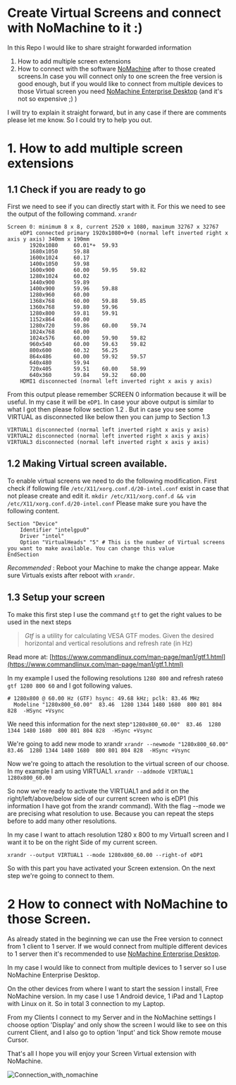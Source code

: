 

# Create Virtual Screens and connect with NoMachine to it :)

In this Repo I would like to share straight forwarded information 
1. How to add multiple screen extensions
2. How to connect with the software [NoMachine](https://nomachine.com) after to those created screens.In case you will connect only to one screen the free version is good enough, but if you would like to connect from multiple devices to those Virtual screen you need [NoMachine Enterprise Desktop](https://www.nomachine.com/enterprise-desktop) (and it's not so expensive ;) )

I will try to explain it straight forward, but in any case if there are comments please let me know.
So I could try to help you out.

# 1. How to add multiple screen extensions
## 1.1 Check if you are ready to go
First we need to see if you can directly start with it. For this we need to see the output of the following command.
`xrandr`

    Screen 0: minimum 8 x 8, current 2520 x 1080, maximum 32767 x 32767
        eDP1 connected primary 1920x1080+0+0 (normal left inverted right x axis y axis) 340mm x 190mm
           1920x1080     60.01*+  59.93  
           1680x1050     59.88  
           1600x1024     60.17  
           1400x1050     59.98  
           1600x900      60.00    59.95    59.82  
           1280x1024     60.02  
           1440x900      59.89  
           1400x900      59.96    59.88  
           1280x960      60.00  
           1368x768      60.00    59.88    59.85  
           1360x768      59.80    59.96  
           1280x800      59.81    59.91  
           1152x864      60.00  
           1280x720      59.86    60.00    59.74  
           1024x768      60.00  
           1024x576      60.00    59.90    59.82  
           960x540       60.00    59.63    59.82  
           800x600       60.32    56.25  
           864x486       60.00    59.92    59.57  
           640x480       59.94  
           720x405       59.51    60.00    58.99  
           640x360       59.84    59.32    60.00  
        HDMI1 disconnected (normal left inverted right x axis y axis)

From this output please remember SCREEN 0 information because it will be useful. In my case it will be `eDP1`.
In case your above output is similar to what I got then please follow section 1.2 .
But in case you see some VIRTUAL as disconnected like below then you can jump to Section  1.3

    VIRTUAL1 disconnected (normal left inverted right x axis y axis)
    VIRTUAL2 disconnected (normal left inverted right x axis y axis)
    VIRTUAL3 disconnected (normal left inverted right x axis y axis)

 
## 1.2 Making Virtual screen available.
To enable virtual screens we need to do the following modification.
First check if following file `/etc/X11/xorg.conf.d/20-intel.conf` exist in case that not please create and edit it.
`mkdir /etc/X11/xorg.conf.d && vim /etc/X11/xorg.conf.d/20-intel.conf`
Please make sure you have the following content.

    Section "Device"
        Identifier "intelgpu0"
        Driver "intel"
        Option "VirtualHeads" "5" # This is the number of Virtual screens you want to make available. You can change this value
    EndSection

*Recommended* :  Reboot your Machine to make the change appear.
Make sure Virtuals exists after reboot with `xrandr`.

## 1.3 Setup your screen
To make this first step I use the command `gtf` to get the right values to be used in the next steps
> _Gtf_ is a utility for calculating VESA GTF modes. Given the desired horizontal and vertical resolutions and refresh rate (in Hz)  
  
Read more at: [https://www.commandlinux.com/man-page/man1/gtf.1.html](https://www.commandlinux.com/man-page/man1/gtf.1.html)

In my example I used the following resolutions `1280 800` and refresh rate`60` 
`gtf 1280 800 60`
and I got following values.
  

    # 1280x800 @ 60.00 Hz (GTF) hsync: 49.68 kHz; pclk: 83.46 MHz
      Modeline "1280x800_60.00"  83.46  1280 1344 1480 1680  800 801 804 828  -HSync +Vsync
We need this information for the next step`"1280x800_60.00"  83.46  1280 1344 1480 1680  800 801 804 828  -HSync +Vsync`

We're going to add new mode to xrandr
`xrandr --newmode "1280x800_60.00"  83.46  1280 1344 1480 1680  800 801 804 828  -HSync +Vsync`

Now we're going to attach the resolution to the virtual screen of our choose. In my example I am using VIRTUAL1.
`xrandr --addmode VIRTUAL1 1280x800_60.00`

So now we're ready to activate the VIRTUAL1 and add it on the right/left/above/below side of our current screen who is eDP1 (his information I have got from the xrandr command). With the flag --mode we are precising what resolution to use. Because you can repeat the steps before to add many other resolutions.

In my case I want to attach resolution 1280 x 800 to my Virtual1 screen and I want it to be on the right Side of my current screen.

`xrandr --output VIRTUAL1 --mode 1280x800_60.00 --right-of eDP1`

So with this part you have activated your Screen extension.
On the next step we're going to connect to them.

# 2 How to connect with NoMachine to those Screen.

As already stated in the beginning we can use the Free version to connect from 1 client to 1 server. If we would connect from multiple different devices to 1 server then it's recommended to use [NoMachine Enterprise Desktop](https://www.nomachine.com/enterprise-desktop).

In my case I would like to connect from multiple devices to 1 server so I use NoMachine Enterprise Desktop.

On the other devices from where I want to start the session I install, Free NoMachine version.
In my case I use 1 Android device, 1 iPad and 1 Laptop with Linux on it. So in total 3 connection to my Laptop.
 
From my Clients I connect to my Server and in the NoMachine settings I choose option 'Display' and only show the screen I would like to see on this current Client, and I also go to option 'Input' and tick Show remote mouse Cursor. 


That's all I hope you will enjoy your Screen Virtual extension with NoMachine.

![Connection_with_nomachine](https://repository-images.githubusercontent.com/214096850/0554f780-ef99-11e9-8c9f-500185f85953)
